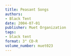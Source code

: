 ```yaml
---
title: Peasant Songs
authors:
- Black Tent
date: 2004-07-01
publisher: Muet Organization
tags:
- black tent
format: 3" CD-R
volume_number: muet023
---
```

